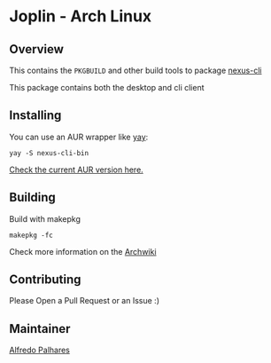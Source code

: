 # Joplin - Arch Linux

## Overview

This contains the `PKGBUILD` and other build tools to package
[nexus-cli](https://joplin.cozic.net/)

This package contains both the desktop and cli client

## Installing

You can use an AUR wrapper like [yay](https://aur.archlinux.org/packages/yay/):
```
yay -S nexus-cli-bin
```

[Check the current AUR version here.](https://aur.archlinux.org/packages/joplin/)

## Building

Build with makepkg

```
makepkg -fc
```

Check more information on the [Archwiki](https://wiki.archlinux.org/index.php/Makepkg)

## Contributing

Please Open a Pull Request or an Issue :)

## Maintainer

 [Alfredo Palhares](https://github.com/masterkorp)

